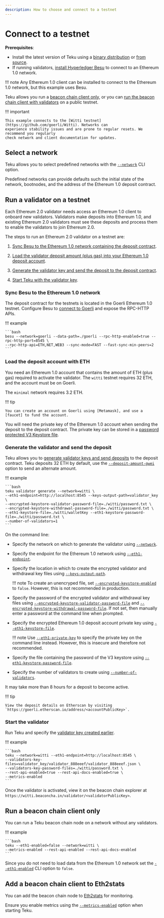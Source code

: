 ```yaml
---
description: How to choose and connect to a testnet
---
```


# Connect to a testnet

**Prerequisites**:

* Install the latest version of Teku using a [binary distribution](Install-Binaries.md)
    or [from source](Build-From-Source.md).
* If running validators, [install Hyperledger Besu] to connect to an Ethereum 1.0 network.

!!! note
    Any Ethereum 1.0 client can be installed to connect to the Ethereum 1.0 network, but this
    example uses Besu.

Teku allows you run a [beacon chain client only], or you can [run the beacon chain client
with validators] on a public testnet.

!!! important

    This example connects to the [Witti testnet](https://github.com/goerli/Witti). Networks can
    experience stability issues and are prone to regular resets. We recommend you regularly
    check network and client documentation for updates.

## Select a network

Teku allows you to select predefined networks with the
[`--network`](../../Reference/CLI/CLI-Syntax.md#network) CLI option.

Predefined networks can provide defaults such the initial state of the network,
bootnodes, and the address of the Ethereum 1.0 deposit contract.

## Run a validator on a testnet

Each Ethereum 2.0 validator needs access an Ethereum 1.0 client to onboard new validators.
Validators make deposits into Ethereum 1.0, and existing Ethereum 2.0 validators must see these
deposits and process them to enable the validators to join Ethereum 2.0.

The steps to run an Ethereum 2.0 validator on a testnet are:

1. [Sync Besu to the Ethereum 1.0 network containing
    the deposit contract](#sync-besu-to-the-ethereum-10-network).

1. [Load the validator deposit amount (plus gas) into
    your Ethereum 1.0  deposit account](#load-the-deposit-account-with-eth).

1. [Generate the validator key and send the deposit to the deposit
    contract](#send-the-validator-deposit).

1. [Start Teku with the validator key](#start-the-validator).

### Sync Besu to the Ethereum 1.0 network

The deposit contract for the testnets is located in the Goerli Ethereum 1.0 testnet.
Configure Besu to [connect to Goerli] and expose the RPC-HTTP APIs.

!!! example

    ```bash
    besu --network=goerli --data-path=./goerli --rpc-http-enabled=true --rpc-http-port=8545 \
    --rpc-http-api=ETH,NET,WEB3 --sync-mode=FAST --fast-sync-min-peers=2
    ```

### Load the deposit account with ETH

You need an Ethereum 1.0 account that contains the amount of ETH (plus gas) required to activate
the validator. The `witti` testnet requires 32 ETH, and the account must be on Goerli.

The `minimal` network requires 3.2 ETH.

!!! tip

    You can create an account on Goerli using [Metamask], and use a [faucet] to fund the account.

You will need the private key of the Ethereum 1.0 account when sending the deposit to the
deposit contract. The private key can be stored in a [password protected V3 Keystore file].

### Generate the validator and send the deposit

Teku allows you to [generate validator keys and send deposits] to the deposit contract.
Teku deposits 32 ETH by default, use the
[`--deposit-amount-gwei`](../../Reference/CLI/CLI-Subcommands.md#deposit-amount-gwei) option
to send an alternate amount.

!!! example

    ```bash
    teku validator generate --network=witti \
    --eth1-endpoint=http://localhost:8545 --keys-output-path=validator_key \
    --encrypted-keystore-validator-password-file=./witti/password.txt \
    --encrypted-keystore-withdrawal-password-file=./witti/password.txt \
    --eth1-keystore-file=./witti/walletKey --eth1-keystore-password-file=./witti/password.txt \
    --number-of-validators=1
    ```

On the command line:

* Specify the network on which to generate the validator using
    [`--network`](../../Reference/CLI/CLI-Subcommands.md#network).

* Specify the endpoint for the Ethereum 1.0 network using
    [`--eth1-endpoint`](../../Reference/CLI/CLI-Subcommands.md#eth1-endpoint).

* Specify the location in which to create the encrypted validator and withdrawal key files using
    [`--keys-output-path`](../../Reference/CLI/CLI-Subcommands.md#keys-output-path).

    !!! note
        To create an unencryped file, set
        [`--encrypted-keystore-enabled`](../../Reference/CLI/CLI-Subcommands.md#encrypted-keystore-enabled)
        to `false`. However, this is not recommended in production.

* Specify the password of the encrypted validator and withdrawal key files using
    [`--encrypted-keystore-validator-password-file`](../../Reference/CLI/CLI-Subcommands.md#encrypted-keystore-validator-password-file)
    and [`--encrypted-keystore-withdrawal-password-file`](../../Reference/CLI/CLI-Subcommands.md#encrypted-keystore-withdrawal-password-file).
    If not set, then manually enter a password at the command line when prompted.

* Specify the encrypted Ethereum 1.0 deposit account private key
    using [`--eth1-keystore-file`](../../Reference/CLI/CLI-Subcommands.md#eth1-keystore-file).

    !!! note
        Use [`--eth1-private-key`](../../Reference/CLI/CLI-Subcommands.md#eth1-private-key) to specify
        the private key on the command line instead. However, this is insecure and therefore not
        recommended.

* Specify the file containing the password of the V3 keystore using
    [`--eth1-keystore-password-file`](../../Reference/CLI/CLI-Subcommands.md#eth1-keystore-password-file).

* Specify the number of validators to create using
    [`--number-of-validators`](../../Reference/CLI/CLI-Subcommands.md#number-of-validators).

It may take more than 8 hours for a deposit to become active.

!!! tip

    View the deposit details on Etherscan by visiting `https://goerli.etherscan.io/address/<accountPublicKey>`.

### Start the validator

Run Teku and specify the [validator key created earlier](#generate-the-validator-and-send-the-deposit).

!!! example

    ```bash
    teku --network=witti --eth1-endpoint=http://localhost:8545 \
    --validators-key-files=validator_key/validator_888eeef/validator_888eeef.json \
    --validators-key-password-files=./witti/password.txt \
    --rest-api-enabled=true --rest-api-docs-enabled=true \
    --metrics-enabled
    ```

Once the validator is activated, view it on the beacon chain explorer at
`https://witti.beaconcha.in/validator/<validatorPublicKey>`.

## Run a beacon chain client only

You can run a Teku beacon chain node on a network without any validators.

!!! example

    ```bash
    teku --eth1-enabled=false --network=witti \
    --metrics-enabled --rest-api-enabled --rest-api-docs-enabled
    ```

Since you do not need to load data from the Ethereum 1.0 network set the
[`--eth1-enabled`](../../Reference/CLI/CLI-Syntax.md#eth1-enabled) CLI option to
`false`.

## Add a beacon chain client to Eth2stats

You can add the beacon chain node to [Eth2stats](https://eth2stats.io/add-node) for monitoring.

Ensure you enable metrics using the
[`--metrics-enabled`](../../Reference/CLI/CLI-Syntax.md#metrics-enabled) option when
starting Teku.

<!-- links -->
[install Hyperledger Besu]: https://besu.hyperledger.org/en/stable/HowTo/Get-Started/Install-Binaries/
[beacon chain client only]: #connect-a-beacon-chain-client-only
[run the beacon chain client with validators]: #connect-and-run-validators
[Metamask]: https://metamask.io/
[faucet]: https://faucet.goerli.mudit.blog/
[generate validator keys and send deposits]: https://docs.teku.pegasys.tech/en/latest/HowTo/Get-Started/Register-Validators/#submit-deposits
[connect to Goerli]: https://besu.hyperledger.org/en/stable/HowTo/Get-Started/Starting-node/#run-a-node-on-goerli-testnet
[password protected V3 Keystore file]: https://docs.ethsigner.pegasys.tech/en/latest/Tutorials/Start-EthSigner/#create-password-and-key-files
